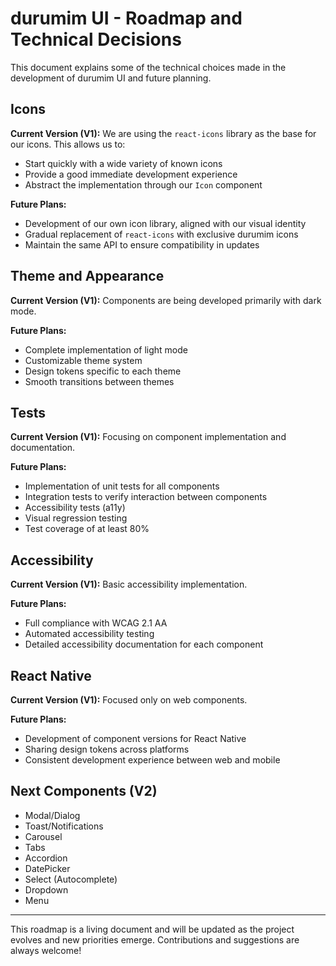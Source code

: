 # durumim UI - Roadmap and Technical Decisions

This document explains some of the technical choices made in the development of durumim UI and future planning.

## Icons

**Current Version (V1):** We are using the `react-icons` library as the base for our icons. This allows us to:
- Start quickly with a wide variety of known icons
- Provide a good immediate development experience
- Abstract the implementation through our `Icon` component

**Future Plans:**
- Development of our own icon library, aligned with our visual identity
- Gradual replacement of `react-icons` with exclusive durumim icons
- Maintain the same API to ensure compatibility in updates

## Theme and Appearance

**Current Version (V1):** Components are being developed primarily with dark mode.

**Future Plans:**
- Complete implementation of light mode
- Customizable theme system
- Design tokens specific to each theme
- Smooth transitions between themes

## Tests

**Current Version (V1):** Focusing on component implementation and documentation.

**Future Plans:**
- Implementation of unit tests for all components
- Integration tests to verify interaction between components
- Accessibility tests (a11y)
- Visual regression testing
- Test coverage of at least 80%

## Accessibility

**Current Version (V1):** Basic accessibility implementation.

**Future Plans:**
- Full compliance with WCAG 2.1 AA
- Automated accessibility testing
- Detailed accessibility documentation for each component

## React Native

**Current Version (V1):** Focused only on web components.

**Future Plans:**
- Development of component versions for React Native
- Sharing design tokens across platforms
- Consistent development experience between web and mobile

## Next Components (V2)

- Modal/Dialog
- Toast/Notifications
- Carousel
- Tabs
- Accordion
- DatePicker
- Select (Autocomplete)
- Dropdown
- Menu

---

This roadmap is a living document and will be updated as the project evolves and new priorities emerge. Contributions and suggestions are always welcome!